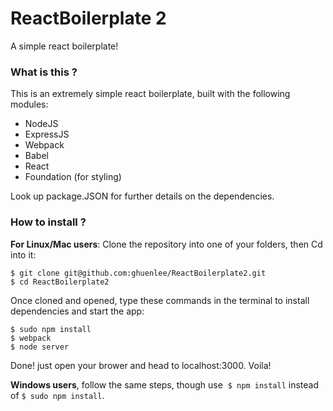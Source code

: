 # ReactBoilerplate 2
 A simple react boilerplate!
 
### What is this ?

This is an extremely simple react boilerplate, built with the following modules:

  - NodeJS
  - ExpressJS
  - Webpack
  - Babel
  - React
  - Foundation (for styling)

Look up package.JSON for further details on the dependencies.



### How to install ?
**For Linux/Mac users**:
Clone the repository into one of your folders, then Cd into it:
``` 
$ git clone git@github.com:ghuenlee/ReactBoilerplate2.git
$ cd ReactBoilerplate2
```
Once cloned and opened, type these commands in the terminal to install dependencies and start the app:
``` 
$ sudo npm install
$ webpack
$ node server
```
Done! just open your brower and head to localhost:3000. Voila!

**Windows users**, follow the same steps, though use  ``` $ npm install ``` instead of ``` $ sudo npm install ```.

